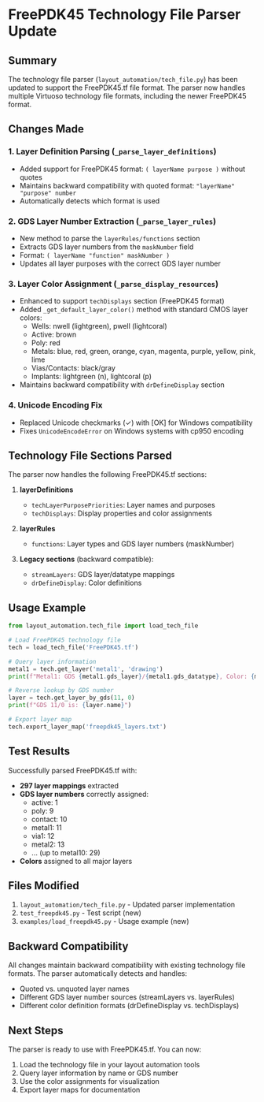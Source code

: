 # FreePDK45 Technology File Parser Update

## Summary

The technology file parser (`layout_automation/tech_file.py`) has been updated to support the FreePDK45.tf file format. The parser now handles multiple Virtuoso technology file formats, including the newer FreePDK45 format.

## Changes Made

### 1. **Layer Definition Parsing** (`_parse_layer_definitions`)
   - Added support for FreePDK45 format: `( layerName purpose )` without quotes
   - Maintains backward compatibility with quoted format: `"layerName" "purpose" number`
   - Automatically detects which format is used

### 2. **GDS Layer Number Extraction** (`_parse_layer_rules`)
   - New method to parse the `layerRules/functions` section
   - Extracts GDS layer numbers from the `maskNumber` field
   - Format: `( layerName "function" maskNumber )`
   - Updates all layer purposes with the correct GDS layer number

### 3. **Layer Color Assignment** (`_parse_display_resources`)
   - Enhanced to support `techDisplays` section (FreePDK45 format)
   - Added `_get_default_layer_color()` method with standard CMOS layer colors:
     - Wells: nwell (lightgreen), pwell (lightcoral)
     - Active: brown
     - Poly: red
     - Metals: blue, red, green, orange, cyan, magenta, purple, yellow, pink, lime
     - Vias/Contacts: black/gray
     - Implants: lightgreen (n), lightcoral (p)
   - Maintains backward compatibility with `drDefineDisplay` section

### 4. **Unicode Encoding Fix**
   - Replaced Unicode checkmarks (✓) with [OK] for Windows compatibility
   - Fixes `UnicodeEncodeError` on Windows systems with cp950 encoding

## Technology File Sections Parsed

The parser now handles the following FreePDK45.tf sections:

1. **layerDefinitions**
   - `techLayerPurposePriorities`: Layer names and purposes
   - `techDisplays`: Display properties and color assignments

2. **layerRules**
   - `functions`: Layer types and GDS layer numbers (maskNumber)

3. **Legacy sections** (backward compatible):
   - `streamLayers`: GDS layer/datatype mappings
   - `drDefineDisplay`: Color definitions

## Usage Example

```python
from layout_automation.tech_file import load_tech_file

# Load FreePDK45 technology file
tech = load_tech_file('FreePDK45.tf')

# Query layer information
metal1 = tech.get_layer('metal1', 'drawing')
print(f"Metal1: GDS {metal1.gds_layer}/{metal1.gds_datatype}, Color: {metal1.color}")

# Reverse lookup by GDS number
layer = tech.get_layer_by_gds(11, 0)
print(f"GDS 11/0 is: {layer.name}")

# Export layer map
tech.export_layer_map('freepdk45_layers.txt')
```

## Test Results

Successfully parsed FreePDK45.tf with:
- **297 layer mappings** extracted
- **GDS layer numbers** correctly assigned:
  - active: 1
  - poly: 9
  - contact: 10
  - metal1: 11
  - via1: 12
  - metal2: 13
  - ... (up to metal10: 29)
- **Colors** assigned to all major layers

## Files Modified

1. `layout_automation/tech_file.py` - Updated parser implementation
2. `test_freepdk45.py` - Test script (new)
3. `examples/load_freepdk45.py` - Usage example (new)

## Backward Compatibility

All changes maintain backward compatibility with existing technology file formats. The parser automatically detects and handles:
- Quoted vs. unquoted layer names
- Different GDS layer number sources (streamLayers vs. layerRules)
- Different color definition formats (drDefineDisplay vs. techDisplays)

## Next Steps

The parser is ready to use with FreePDK45.tf. You can now:
1. Load the technology file in your layout automation tools
2. Query layer information by name or GDS number
3. Use the color assignments for visualization
4. Export layer maps for documentation
